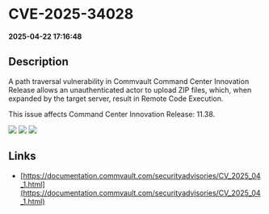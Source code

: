 # CVE-2025-34028

**2025-04-22 17:16:48**

## Description
A path traversal vulnerability in Commvault Command Center Innovation Release allows an unauthenticated actor to upload ZIP files, which, when expanded by the target server, result in Remote Code Execution.





This issue affects Command Center Innovation Release: 11.38.

![](https://img.shields.io/static/v1?label=Score&message=10.0&color=red)
![](https://img.shields.io/static/v1?label=Severity&message=CRITICAL&color=red)
![](https://img.shields.io/static/v1?label=CWE&message=Traversal&color=green)

## Links
- [https://documentation.commvault.com/securityadvisories/CV_2025_04_1.html](https://documentation.commvault.com/securityadvisories/CV_2025_04_1.html)
